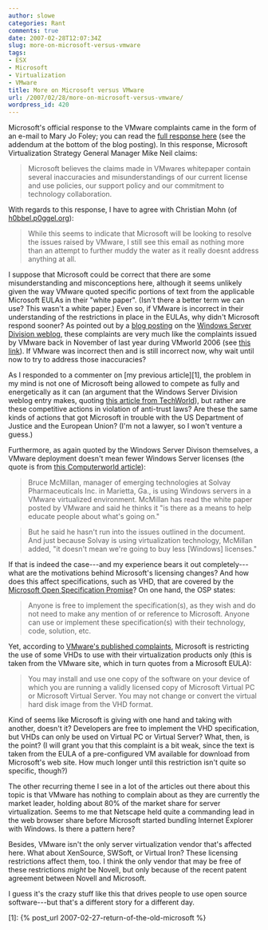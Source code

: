 ```yaml
---
author: slowe
categories: Rant
comments: true
date: 2007-02-28T12:07:34Z
slug: more-on-microsoft-versus-vmware
tags:
- ESX
- Microsoft
- Virtualization
- VMware
title: More on Microsoft versus VMware
url: /2007/02/28/more-on-microsoft-versus-vmware/
wordpress_id: 420
---
```


Microsoft's official response to the VMware complaints came in the form of an e-mail to Mary Jo Foley; you can read the [full response here](http://blogs.zdnet.com/microsoft/?p=283) (see the addendum at the bottom of the blog posting). In this response, Microsoft Virtualization Strategy General Manager Mike Neil claims:

>Microsoft believes the claims made in VMwares whitepaper contain several inaccuracies and misunderstandings of our current license and use policies, our support policy and our commitment to technology collaboration.

With regards to this response, I have to agree with Christian Mohn (of [h0bbel.p0ggel.org](http://h0bbel.p0ggel.org/)):

>While this seems to indicate that Microsoft will be looking to resolve the issues raised by VMware, I still see this email as nothing more than an attempt to further muddy the water as it really doesnt address anything at all.

I suppose that Microsoft could be correct that there are some misunderstanding and misconceptions here, although it seems unlikely given the way VMware quoted specific portions of text from the applicable Microsoft EULAs in their "white paper". (Isn't there a better term we can use? This wasn't a white paper.) Even so, if VMware is incorrect in their understanding of the restrictions in place in the EULAs, why didn't Microsoft respond sooner? As pointed out by a [blog posting](http://blogs.technet.com/windowsserver/archive/2007/02/27/VMyths.aspx) on the [Windows Server Division weblog](http://blogs.technet.com/windowsserver/default.aspx), these complaints are very much like the complaints issued by VMware back in November of last year during VMworld 2006 (see [this link](http://blogs.vmware.com/console/2006/11/licensing.html)). If VMware was incorrect then and is still incorrect now, why wait until now to try to address those inaccuracies?

As I responded to a commenter on [my previous article][1], the problem in my mind is not one of Microsoft being allowed to compete as fully and energetically as it can (an argument that the Windows Server Division weblog entry makes, quoting [this article from TechWorld](http://www.techworld.com/opsys/features/index.cfm?featureid=3195&amp;pagtype=samechan)), but rather are these competitive actions in violation of anti-trust laws? Are these the same kinds of actions that got Microsoft in trouble with the US Department of Justice and the European Union? (I'm not a lawyer, so I won't venture a guess.)

Furthermore, as again quoted by the Windows Server Divison themselves, a VMware deployment doesn't mean fewer Windows Server licenses (the quote is from [this Computerworld article](http://www.computerworld.com/action/article.do?command=viewArticleBasic&articleId=9011941&pageNumber=2)):

>Bruce McMillan, manager of emerging technologies at Solvay Pharmaceuticals Inc. in Marietta, Ga., is using Windows servers in a VMware virtualized environment. McMillan has read the white paper posted by VMware and said he thinks it "is there as a means to help educate people about what's going on."

>But he said he hasn't run into the issues outlined in the document. And just because Solvay is using virtualization technology, McMillan added, "it doesn't mean we're going to buy less [Windows] licenses."

If that is indeed the case---and my experience bears it out completely---what are the motivations behind Microsoft's licensing changes? And how does this affect specifications, such as VHD, that are covered by the [Microsoft Open Specification Promise](http://www.microsoft.com/interop/osp/default.mspx)? On one hand, the OSP states:

>Anyone is free to implement the specification(s), as they wish and do not need to make any mention of or reference to Microsoft. Anyone can use or implement these specification(s) with their technology, code, solution, etc.

Yet, according to [VMware's published complaints](http://www.vmware.com/solutions/whitepapers/msoft_licensing_wp.html), Microsoft is restricting the use of some VHDs to use with their virtualization products only (this is taken from the VMware site, which in turn quotes from a Microsoft EULA):

>You may install and use one copy of the software on your device of which you are running a validly licensed copy of Microsoft Virtual PC or Microsoft Virtual Server. You may not change or convert the virtual hard disk image from the VHD format.

Kind of seems like Microsoft is giving with one hand and taking with another, doesn't it? Developers are free to implement the VHD specification, but VHDs can only be used on Virtual PC or Virtual Server? What, then, is the point? (I will grant you that this complaint is a bit weak, since the text is taken from the EULA of a pre-configured VM available for download from Microsoft's web site. How much longer until this restriction isn't quite so specific, though?)

The other recurring theme I see in a lot of the articles out there about this topic is that VMware has nothing to complain about as they are currently the market leader, holding about 80% of the market share for server virtualization. Seems to me that Netscape held quite a commanding lead in the web browser share before Microsoft started bundling Internet Explorer with Windows. Is there a pattern here?

Besides, VMware isn't the only server virtualization vendor that's affected here. What about XenSource, SWSoft, or Virtual Iron? These licensing restrictions affect them, too. I think the only vendor that may be free of these restrictions _might_ be Novell, but only because of the recent patent agreement between Novell and Microsoft.

I guess it's the crazy stuff like this that drives people to use open source software---but that's a different story for a different day.

[1]: {% post_url 2007-02-27-return-of-the-old-microsoft %}
